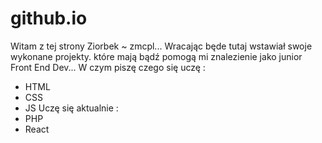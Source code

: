 # github.io

Witam z tej strony Ziorbek ~ zmcpl... 
Wracając będe tutaj wstawiał swoje wykonane projekty. które mają bądź pomogą mi znalezienie jako junior Front End Dev...
W czym piszę czego się uczę :
- HTML
- CSS
- JS
Uczę się aktualnie :
- PHP
- React
